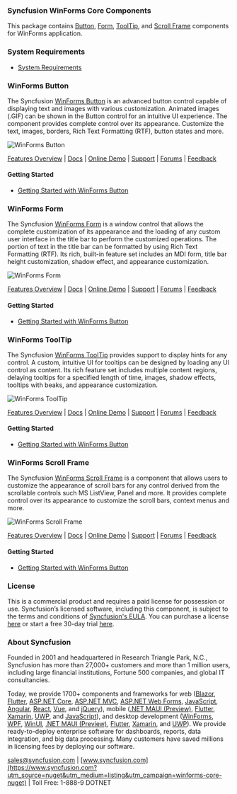 ### Syncfusion WinForms Core Components
This package contains [Button](https://www.syncfusion.com/winforms-ui-controls/button?utm_source=nuget&utm_medium=listing&utm_campaign=winforms-core-nuget), [Form](https://www.syncfusion.com/winforms-ui-controls/form?utm_source=nuget&utm_medium=listing&utm_campaign=winforms-core-nuget), [ToolTip](https://www.syncfusion.com/winforms-ui-controls/tooltip?utm_source=nuget&utm_medium=listing&utm_campaign=winforms-core-nuget), and [Scroll Frame](https://www.syncfusion.com/winforms-ui-controls/scroll-frame?utm_source=nuget&utm_medium=listing&utm_campaign=winforms-core-nuget) components for WinForms application.

### System Requirements

* [System Requirements](https://help.syncfusion.com/windowsforms/installation/system-requirements?utm_source=nuget&utm_medium=listing&utm_campaign=winforms-core-nuget)

### WinForms Button

The Syncfusion [WinForms Button](https://www.syncfusion.com/winforms-ui-controls/button?utm_source=nuget&utm_medium=listing&utm_campaign=winforms-core-nuget) is an advanced button control capable of displaying text and images with various customization. Animated images (.GIF) can be shown in the Button control for an intuitive UI experience. The component provides complete control over its appearance. Customize the text, images, borders, Rich Text Formatting (RTF), button states and more.

![WinForms Button](https://cdn.syncfusion.com/nuget-readme/winforms/winforms-button.png)

[Features Overview](https://www.syncfusion.com/winforms-ui-controls/button?utm_source=nuget&utm_medium=listing&utm_campaign=winforms-core-nuget) | [Docs](https://help.syncfusion.com/windowsforms/button/getting-started?utm_source=nuget&utm_medium=listing&utm_campaign=winforms-core-nuget) | [Online Demo](https://github.com/syncfusion/winforms-demos?utm_source=nuget&utm_medium=listing&utm_campaign=winforms-core-nuget) | [Support](https://www.syncfusion.com/support/directtrac/incidents/newincident?utm_source=nuget&utm_medium=listing&utm_campaign=winforms-core-nuget) | [Forums](https://www.syncfusion.com/forums/windowsforms?utm_source=nuget&utm_medium=listing&utm_campaign=winforms-core-nuget) | [Feedback](https://www.syncfusion.com/feedback/winforms?utm_source=nuget&utm_medium=listing&utm_campaign=winforms-core-nuget)

#### Getting Started

* [Getting Started with WinForms Button](https://help.syncfusion.com/windowsforms/button/getting-started?utm_source=nuget&utm_medium=listing&utm_campaign=winforms-core-nuget)

### WinForms Form

The Syncfusion [WinForms Form](https://www.syncfusion.com/winforms-ui-controls/form?utm_source=nuget&utm_medium=listing&utm_campaign=winforms-core-nuget) is a window control that allows the complete customization of its appearance and the loading of any custom user interface in the title bar to perform the customized operations. The portion of text in the title bar can be formatted by using Rich Text Formatting (RTF). Its rich, built-in feature set includes an MDI form, title bar height customization, shadow effect, and appearance customization.

![WinForms Form](https://cdn.syncfusion.com/nuget-readme/winforms/winforms-form.png)

[Features Overview](https://www.syncfusion.com/winforms-ui-controls/form?utm_source=nuget&utm_medium=listing&utm_campaign=winforms-core-nuget) | [Docs](https://help.syncfusion.com/windowsforms/form/getting-started?utm_source=nuget&utm_medium=listing&utm_campaign=winforms-core-nuget) | [Online Demo](https://github.com/syncfusion/winforms-demos?utm_source=nuget&utm_medium=listing&utm_campaign=winforms-core-nuget) | [Support](https://www.syncfusion.com/support/directtrac/incidents/newincident?utm_source=nuget&utm_medium=listing&utm_campaign=winforms-core-nuget) | [Forums](https://www.syncfusion.com/forums/windowsforms?utm_source=nuget&utm_medium=listing&utm_campaign=winforms-core-nuget) | [Feedback](https://www.syncfusion.com/feedback/winforms?utm_source=nuget&utm_medium=listing&utm_campaign=winforms-core-nuget)

#### Getting Started

* [Getting Started with WinForms Button](https://help.syncfusion.com/windowsforms/form/getting-started?utm_source=nuget&utm_medium=listing&utm_campaign=winforms-core-nuget)

### WinForms ToolTip

The Syncfusion [WinForms ToolTip](https://www.syncfusion.com/winforms-ui-controls/tooltip?utm_source=nuget&utm_medium=listing&utm_campaign=winforms-core-nuget) provides support to display hints for any control. A custom, intuitive UI for tooltips can be designed by loading any UI control as content. Its rich feature set includes multiple content regions, delaying tooltips for a specified length of time, images, shadow effects, tooltips with beaks, and appearance customization.

![WinForms ToolTip](https://cdn.syncfusion.com/nuget-readme/winforms/winforms-tooltip.png)

[Features Overview](https://www.syncfusion.com/winforms-ui-controls/tooltip?utm_source=nuget&utm_medium=listing&utm_campaign=winforms-core-nuget) | [Docs](https://help.syncfusion.com/windowsforms/tooltip/gettingstarted?utm_source=nuget&utm_medium=listing&utm_campaign=winforms-core-nuget) | [Online Demo](https://github.com/syncfusion/winforms-demos?utm_source=nuget&utm_medium=listing&utm_campaign=winforms-core-nuget) | [Support](https://www.syncfusion.com/support/directtrac/incidents/newincident?utm_source=nuget&utm_medium=listing&utm_campaign=winforms-core-nuget) | [Forums](https://www.syncfusion.com/forums/windowsforms?utm_source=nuget&utm_medium=listing&utm_campaign=winforms-core-nuget) | [Feedback](https://www.syncfusion.com/feedback/winforms?utm_source=nuget&utm_medium=listing&utm_campaign=winforms-core-nuget)

#### Getting Started

* [Getting Started with WinForms Button](https://help.syncfusion.com/windowsforms/tooltip/gettingstarted?utm_source=nuget&utm_medium=listing&utm_campaign=winforms-core-nuget)

### WinForms Scroll Frame

The Syncfusion [WinForms Scroll Frame](https://www.syncfusion.com/winforms-ui-controls/scroll-frame?utm_source=nuget&utm_medium=listing&utm_campaign=winforms-core-nuget) is a component that allows users to customize the appearance of scroll bars for any control derived from the scrollable controls such MS ListView, Panel and more. It provides complete control over its appearance to customize the scroll bars, context menus and more.

![WinForms Scroll Frame](https://cdn.syncfusion.com/nuget-readme/winforms/winforms-scroll-frame.png)

[Features Overview](https://www.syncfusion.com/winforms-ui-controls/scroll-frame?utm_source=nuget&utm_medium=listing&utm_campaign=winforms-core-nuget) | [Docs](https://help.syncfusion.com/windowsforms/scroll-frame/gettingstarted?utm_source=nuget&utm_medium=listing&utm_campaign=winforms-core-nuget) | [Online Demo](https://github.com/syncfusion/winforms-demos?utm_source=nuget&utm_medium=listing&utm_campaign=winforms-core-nuget) | [Support](https://www.syncfusion.com/support/directtrac/incidents/newincident?utm_source=nuget&utm_medium=listing&utm_campaign=winforms-core-nuget) | [Forums](https://www.syncfusion.com/forums/windowsforms?utm_source=nuget&utm_medium=listing&utm_campaign=winforms-core-nuget) | [Feedback](https://www.syncfusion.com/feedback/winforms?utm_source=nuget&utm_medium=listing&utm_campaign=winforms-core-nuget)

#### Getting Started

* [Getting Started with WinForms Button](https://help.syncfusion.com/windowsforms/scroll-frame/gettingstarted?utm_source=nuget&utm_medium=listing&utm_campaign=winforms-core-nuget)

### License

This is a commercial product and requires a paid license for possession or use. Syncfusion’s licensed software, including this component, is subject to the terms and conditions of [Syncfusion's EULA](https://www.syncfusion.com/eula/es/?utm_source=nuget&utm_medium=listing&utm_campaign=winforms-core-nuget). You can purchase a license [here](https://www.syncfusion.com/sales/products?utm_source=nuget&utm_medium=listing&utm_campaign=winforms-core-nuget) or start a free 30-day trial [here](https://www.syncfusion.com/account/manage-trials/start-trials?utm_source=nuget&utm_medium=listing&utm_campaign=winforms-core-nuget).

### About Syncfusion

Founded in 2001 and headquartered in Research Triangle Park, N.C., Syncfusion has more than 27,000+ customers and more than 1 million users, including large financial institutions, Fortune 500 companies, and global IT consultancies.
 
Today, we provide 1700+ components and frameworks for web ([Blazor](https://www.syncfusion.com/blazor-components?utm_source=nuget&utm_medium=listing&utm_campaign=winforms-core-nuget), [Flutter](https://www.syncfusion.com/flutter-widgets?utm_source=nuget&utm_medium=listing&utm_campaign=winforms-core-nuget), [ASP.NET Core](https://www.syncfusion.com/aspnet-core-ui-controls?utm_source=nuget&utm_medium=listing&utm_campaign=winforms-core-nuget), [ASP.NET MVC](https://www.syncfusion.com/aspnet-mvc-ui-controls?utm_source=nuget&utm_medium=listing&utm_campaign=winforms-core-nuget), [ASP.NET Web Forms](https://www.syncfusion.com/jquery/aspnet-webforms-ui-controls?utm_source=nuget&utm_medium=listing&utm_campaign=winforms-core-nuget), [JavaScript](https://www.syncfusion.com/javascript-ui-controls?utm_source=nuget&utm_medium=listing&utm_campaign=winforms-core-nuget), [Angular](https://www.syncfusion.com/angular-ui-components?utm_source=nuget&utm_medium=listing&utm_campaign=winforms-core-nuget), [React](https://www.syncfusion.com/react-ui-components?utm_source=nuget&utm_medium=listing&utm_campaign=winforms-core-nuget), [Vue](https://www.syncfusion.com/vue-ui-components?utm_source=nuget&utm_medium=listing&utm_campaign=winforms-core-nuget), and [jQuery](https://www.syncfusion.com/jquery-ui-widgets?utm_source=nuget&utm_medium=listing&utm_campaign=winforms-core-nuget)), mobile ([.NET MAUI (Preview)](https://www.syncfusion.com/maui-controls?utm_source=nuget&utm_medium=listing&utm_campaign=winforms-core-nuget), [Flutter](https://www.syncfusion.com/flutter-widgets?utm_source=nuget&utm_medium=listing&utm_campaign=winforms-core-nuget), [Xamarin](https://www.syncfusion.com/xamarin-ui-controls?utm_source=nuget&utm_medium=listing&utm_campaign=winforms-core-nuget), [UWP](https://www.syncfusion.com/uwp-ui-controls?utm_source=nuget&utm_medium=listing&utm_campaign=winforms-core-nuget), and [JavaScript](https://www.syncfusion.com/javascript-ui-controls?utm_source=nuget&utm_medium=listing&utm_campaign=winforms-core-nuget)), and desktop development ([WinForms](https://www.syncfusion.com/winforms-ui-controls?utm_source=nuget&utm_medium=listing&utm_campaign=winforms-core-nuget), [WPF](https://www.syncfusion.com/wpf-controls?utm_source=nuget&utm_medium=listing&utm_campaign=winforms-core-nuget), [WinUI](https://www.syncfusion.com/winui-controls?utm_source=nuget&utm_medium=listing&utm_campaign=winforms-core-nuget), [.NET MAUI (Preview)](https://www.syncfusion.com/maui-controls?utm_source=nuget&utm_medium=listing&utm_campaign=winforms-core-nuget), [Flutter](https://www.syncfusion.com/flutter-widgets?utm_source=nuget&utm_medium=listing&utm_campaign=winforms-core-nuget), [Xamarin](https://www.syncfusion.com/xamarin-ui-controls?utm_source=nuget&utm_medium=listing&utm_campaign=winforms-core-nuget), and [UWP](https://www.syncfusion.com/uwp-ui-controls?utm_source=nuget&utm_medium=listing&utm_campaign=winforms-core-nuget)). We provide ready-to-deploy enterprise software for dashboards, reports, data integration, and big data processing. Many customers have saved millions in licensing fees by deploying our software.

[sales@syncfusion.com](mailto:sales@syncfusion.com?Subject=Syncfusion%20WinForms%20Core-%20NuGet) | [www.syncfusion.com](https://www.syncfusion.com?utm_source=nuget&utm_medium=listing&utm_campaign=winforms-core-nuget) | Toll Free: 1-888-9 DOTNET



